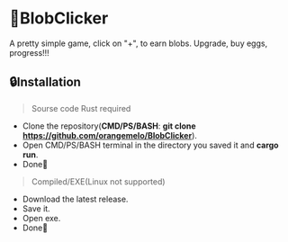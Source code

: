 ﻿# 🍃BlobClicker
A pretty simple game, click on "+", to earn blobs. Upgrade, buy eggs, progress!!!

## 🔒Installation
> Sourse code Rust required
- Clone the repository(**CMD/PS/BASH**: **git clone https://github.com/orangemelo/BlobClicker**).
- Open CMD/PS/BASH terminal in the directory you saved it and **cargo run**.
- Done🫡
> Compiled/EXE(Linux not supported)
- Download the latest release.
- Save it.
- Open exe.
- Done🫡
